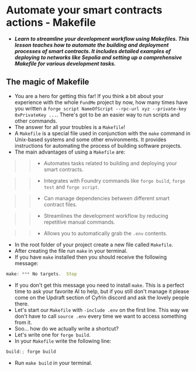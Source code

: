 # Automate your smart contracts actions - Makefile
- ***Learn to streamline your development workflow using Makefiles. This lesson teaches how to automate the building and deployment processes of smart contracts. It includes detailed examples of deploying to networks like Sepolia and setting up a comprehensive Makefile for various development tasks.***

## The magic of Makefile
- You are a hero for getting this far! If you think a bit about your experience with the whole `FundMe` project by now, how many times have you written a `forge script NameOfScript --rpc-url xyz --private-key 0xPrivateKey ...`. There's got to be an easier way to run scripts and other commands.
- The answer for all your troubles is a `Makefile`!
- A `Makefile` is a special file used in conjunction with the `make` command in Unix-based systems and some other environments. It provides instructions for automating the process of building software projects.
- The main advantages of using a `Makefile` are:

>> * Automates tasks related to building and deploying your smart contracts.

>> * Integrates with Foundry commands like `forge build`, `forge test` and `forge script`.

>> * Can manage dependencies between different smart contract files.

>> * Streamlines the development workflow by reducing repetitive manual commands.

>> * Allows you to automatically grab the `.env` contents.

- In the root folder of your project create a new file called `Makefile`.
- After creating the file run `make` in your terminal.
- If you have `make` installed then you should receive the following message:

```javascript
make: *** No targets.  Stop
```

- If you don't get this message you need to install `make`. This is a perfect time to ask your favorite AI to help, but if you still don't manage it please come on the Updraft section of Cyfrin discord and ask the lovely people there.
- Let's start our `Makefile` with `-include .env` on the first line. This way we don't have to call `source .env` every time we want to access something from it.
- Soo... how do we actually write a shortcut?
- Let's write one for `forge build`.
- In your `Makefile` write the following line:

```javascript
build:; forge build
```

- Run `make build` in your terminal.
